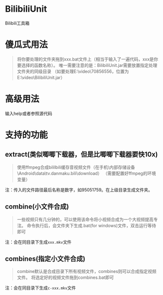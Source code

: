 # BilibiliUnit
Bilibili工具箱

# 傻瓜式用法
>将你要处理的文件夹拖到xxx.bat文件上（相当于输入了一遍代码，xxx是你要选择的函数名称）。
 唯一需要注意的是：BilibiliUnit.jar需要放置指定处理文件夹的同级目录
（如要处理E:\video\70856556，位置为‪E:\video\BilibiliUnit.jar）

# 高级用法
输入help或者参照源代码

# 支持的功能
## extract(类似唧唧下载器，但是比唧唧下载器要快10x)
> 使用ffmpeg合成bililbili缓存音视频文件（在手机\内部存储设备\Android\data\tv.danmaku.bili\download）
>（需要配置好ffmpeg的环境变量）

注：传入的文件路径最后名称是数字，如95051759。在上级目录生成文件夹。

## combine(小文件合成)
> 一些视频只有几分钟的，可以使用该命令将小视频合成为一个大视频提高专注。
>命令执行后，会文件夹下生成.bat(for windows)文件，双击运行等待即可

注：会在同目录下生成`xxx.mkv`文件

## combines(指定小文件合成)
> combine默认是合成目录下所有视频文件，combines则可以合成指定视频文件。
> 将选定好的视频文件拖到combines.bat即可

注：会在同目录下生成`c-xxx.mkv`文件